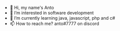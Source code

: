 - 👋 Hi, my name's Anto
- 👀 I’m interested in software development
- 🌱 I’m currently learning java, javascript, php and c#
- 📫 How to reach me?  anto#7777 on discord
